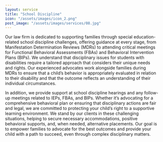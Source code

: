 ```yaml
---
layout: service
title: "School Discipline"
icon: "/assets/images/icon_2.png"
post_image: "/assets/images/services/08.jpg"
---
```


<p>Our law firm is dedicated to supporting families through special education-related school discipline challenges, offering guidance at every stage, from Manifestation Determination Reviews (MDRs) to attending critical meetings for Functional Behavioral Assessments (FBAs) and Behavioral Intervention Plans (BIPs). We understand that disciplinary issues for students with disabilities require a tailored approach that considers their unique needs and rights. Our experienced advocates work alongside families during MDRs to ensure that a child’s behavior is appropriately evaluated in relation to their disability and that the outcome reflects an understanding of their individual circumstances.</h4> 
<p> In addition, we provide support at school discipline hearings and any follow-up meetings related to IEPs, FBAs, and BIPs. Whether it’s advocating for a comprehensive behavioral plan or ensuring that disciplinary actions are fair and legal, we are committed to protecting your child’s right to a supportive learning environment. We stand by our clients in these challenging situations, helping to secure necessary accommodations, positive behavioral supports, and, when needed, alternative placements. Our goal is to empower families to advocate for the best outcomes and provide your child with a path to succeed, even through complex disciplinary matters.</p>